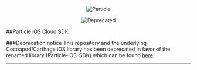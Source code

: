 <p align="center" >
<img src="http://oi60.tinypic.com/116jd51.jpg" alt="Particle" title="Particle">
</p>

<p align="center" >
<img src="http://i.imgur.com/ACrvF2q.png" alt="Deprecated" title="Deprecated">
</p>

##Particle iOS Cloud SDK

###Deprecation notice
This repository and the underlying Cocoapod/Carthage iOS library has been deprecated in favor of the renamed  library (Particle-iOS-SDK) which can be found [here](https://github.com/spark/particle-sdk-ios).

---

